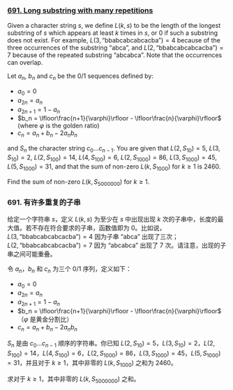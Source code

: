 ### [691. Long substring with many repetitions](https://projecteuler.net/problem=691)

Given a character string $s$, we define $L(k,s)$ to be the length of the longest substring of $s$ which appears at least $k$ times in $s$, or $0$ if such a substring does not exist. For example, $L(3,\text{“bbabcabcabcacba”})=4$ because of the three occurrences of the substring $\text{“abca”}$, and $L(2,\text{“bbabcabcabcacba”})=7$ because of the repeated substring $\text{“abcabca”}$. Note that the occurrences can overlap.

Let $a_n$, $b_n$ and $c_n$ be the $0/1$ sequences defined by:

- $a_0 = 0$
- $a_{2n} = a_{n}$
- $a_{2n+1} = 1-a_{n}$
- $b_n = \lfloor\frac{n+1}{\varphi}\rfloor - \lfloor\frac{n}{\varphi}\rfloor$ (where $\varphi$ is the golden ratio)
- $c_n = a_n + b_n - 2a_nb_n$

and $S_n$ the character string $c_0\ldots c_{n-1}$. You are given that $L(2,S_{10})=5$, $L(3,S_{10})=2$, $L(2,S_{100})=14$, $L(4,S_{100})=6$, $L(2,S_{1000})=86$, $L(3,S_{1000}) = 45$, $L(5,S_{1000}) = 31$, and that the sum of non-zero $L(k,S_{1000})$ for $k\ge 1$ is $2460$.

Find the sum of non-zero $L(k,S_{5000000})$ for $k\ge 1$.

### 691. 有许多重复的子串

给定一个字符串 $s$，定义 $L(k,s)$ 为至少在 $s$ 中出现出现 $k$ 次的子串中，长度的最大值。若不存在符合要求的子串，函数值即为 $0$。比如说，$L(3,\text{“bbabcabcabcacba”})=4$ 因为子串 $\text{“abca”}$ 出现了三次；$L(2,\text{“bbabcabcabcacba”})=7$ 因为 $\text{“abcabca”}$ 出现了 7 次。请注意，出现的子串之间可能重叠。

令 $a_n$，$b_n$ 和 $c_n$ 为三个 $0/1$ 序列，定义如下： 

- $a_0 = 0$
- $a_{2n} = a_{n}$
- $a_{2n+1} = 1-a_{n}$
- $b_n = \lfloor\frac{n+1}{\varphi}\rfloor - \lfloor\frac{n}{\varphi}\rfloor$（$\varphi$ 是黄金分割比）
- $c_n = a_n + b_n - 2a_nb_n$

$S_n$ 是由 $c_0\ldots c_{n-1}$ 顺序的字符串。你已知 $L(2,S_{10})=5$，$L(3,S_{10})=2$，$L(2,S_{100})=14$，$L(4,S_{100})=6$，$L(2,S_{1000})=86$，$L(3,S_{1000}) = 45$，$L(5,S_{1000}) = 31$，并且对于 $k\ge 1$，其中非零的 $L(k,S_{1000})$ 之和为 $2460$。

求对于 $k\ge 1$，其中非零的 $L(k,S_{5000000})$ 之和。
